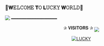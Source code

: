 ### 💖𝐖𝙴𝙻𝙲𝙾𝙼𝙴 𝐓𝙾 𝐋𝚄𝙲𝙺𝚈 𝐖𝙾𝚁𝙻𝙳💖

<a href="https://www.youtube.com/watch?v=dQw4w9WgXcQ"><img src="https://user-images.githubusercontent.com/73097560/115834477-dbab4500-a447-11eb-908a-139a6edaec5c.gif"></a>
━━━━━━━━━━━━━━━━━━
<p align="center">
✰ 𝐕𝐈𝐒𝐈𝐓𝐎𝐑𝐒 ✰

<!--
**THE-TOP-BOY/THE-TOP-BOY** is a ✨ _special_ ✨ repository because its `README.md` (this file) appears on your GitHub profile.


<p align="center">
    <b>ᴠɪsɪᴛᴏʀs</b><br>
 -->    <img align="middle" src="https://profile-counter.glitch.me/THE-TOP-BOY/count.svg" />
</p>

<p align="center">
<a href="https://t.me/itz_Lucky_Raja"> <img src="https://img.shields.io/badge/ʟᴜᴄᴋʏ-darkred?style=for-the-badge&logo=github" alt="LUCKY" /> </a>
</p>
